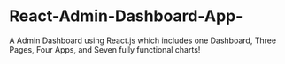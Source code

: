 # React-Admin-Dashboard-App-
A Admin Dashboard using React.js which includes one Dashboard, Three Pages, Four Apps, and Seven fully functional charts!
